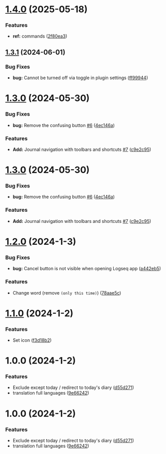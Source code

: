# [1.4.0](https://github.com/YU000jp/logseq-plugin-single-journal/compare/v1.3.1...v1.4.0) (2025-05-18)


### Features

* **ref:** commands ([2f80ea3](https://github.com/YU000jp/logseq-plugin-single-journal/commit/2f80ea30bdc866b0ac91da8812af87be5527da61))

## [1.3.1](https://github.com/YU000jp/logseq-plugin-single-journal/compare/v1.3.0...v1.3.1) (2024-06-01)


### Bug Fixes

* **bug:** Cannot be turned off via toggle in plugin settings ([ff99944](https://github.com/YU000jp/logseq-plugin-single-journal/commit/ff99944756274cd7a38f9c9937bef4a3e6e03874))

# [1.3.0](https://github.com/YU000jp/logseq-plugin-single-journal/compare/v1.2.0...v1.3.0) (2024-05-30)


### Bug Fixes

* **bug:** Remove the confusing button [#6](https://github.com/YU000jp/logseq-plugin-single-journal/issues/6) ([4ec146a](https://github.com/YU000jp/logseq-plugin-single-journal/commit/4ec146a133e93227430ce81927f2c5db3264e8f5))


### Features

* **Add:** Journal navigation with toolbars and shortcuts [#7](https://github.com/YU000jp/logseq-plugin-single-journal/issues/7) ([c9e2c95](https://github.com/YU000jp/logseq-plugin-single-journal/commit/c9e2c951ea021e4230a387a0490de6318fe77399))

# [1.3.0](https://github.com/YU000jp/logseq-plugin-single-journal/compare/v1.2.0...v1.3.0) (2024-05-30)


### Bug Fixes

* **bug:** Remove the confusing button [#6](https://github.com/YU000jp/logseq-plugin-single-journal/issues/6) ([4ec146a](https://github.com/YU000jp/logseq-plugin-single-journal/commit/4ec146a133e93227430ce81927f2c5db3264e8f5))


### Features

* **Add:** Journal navigation with toolbars and shortcuts [#7](https://github.com/YU000jp/logseq-plugin-single-journal/issues/7) ([c9e2c95](https://github.com/YU000jp/logseq-plugin-single-journal/commit/c9e2c951ea021e4230a387a0490de6318fe77399))

# [1.2.0](https://github.com/YU000jp/logseq-plugin-single-journal/compare/v1.1.0...v1.2.0) (2024-1-3)


### Bug Fixes

* **bug:** Cancel button is not visible when opening Logseq app ([a442eb5](https://github.com/YU000jp/logseq-plugin-single-journal/commit/a442eb5446aab1db567ccc4cef70809bb740319d))


### Features

* Change word (remove `(only this time)`) ([78aae5c](https://github.com/YU000jp/logseq-plugin-single-journal/commit/78aae5c52eedce5d89c1afb6323657338e5119d1))

# [1.1.0](https://github.com/YU000jp/logseq-plugin-single-journal/compare/v1.0.0...v1.1.0) (2024-1-2)


### Features

* Set icon ([f3d18b2](https://github.com/YU000jp/logseq-plugin-single-journal/commit/f3d18b2917d463e620fb8814911e528275f10833))

# 1.0.0 (2024-1-2)


### Features

* Exclude except today / redirect to today's diary ([d55d271](https://github.com/YU000jp/logseq-plugin-single-journal/commit/d55d271d7ed0b30113d06e449678aac9ccc1a7da))
* translation full languages ([9e66242](https://github.com/YU000jp/logseq-plugin-single-journal/commit/9e662422594d1091a65fcb175dd54ad99dac7786))

# 1.0.0 (2024-1-2)


### Features

* Exclude except today / redirect to today's diary ([d55d271](https://github.com/YU000jp/logseq-plugin-single-journal/commit/d55d271d7ed0b30113d06e449678aac9ccc1a7da))
* translation full languages ([9e66242](https://github.com/YU000jp/logseq-plugin-single-journal/commit/9e662422594d1091a65fcb175dd54ad99dac7786))
